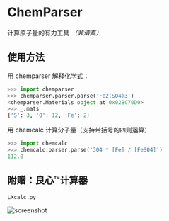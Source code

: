 # ChemParser
计算原子量的有力工具 *（非清真）*

## 使用方法
用 chemparser 解释化学式：
```python
>>> import chemparser
>>> chemparser.parser.parse('Fe2(SO4)3')
<chemparser.Materials object at 0x02BC70D0>
>>> _.mats
{'S': 3, 'O': 12, 'Fe': 2}
```

用 chemcalc 计算分子量（支持带括号的四则运算）
```python
>>> import chemcalc
>>> chemcalc.parser.parse('304 * [Fe] / [FeSO4]')
112.0
```

## 附赠：良心™计算器
`LXcalc.py`

![screenshot](https://cloud.githubusercontent.com/assets/6646473/16622426/c2536d70-43cc-11e6-9440-801c87ce3819.png)

